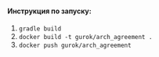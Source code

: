 
#### Инструкция по запуску:
1) `gradle build`
2) `docker build -t gurok/arch_agreement .`
3) `docker push gurok/arch_agreement`
